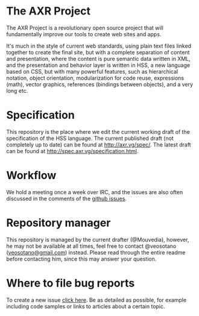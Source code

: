 The AXR Project
===============
The AXR Project is a revolutionary open source project that will fundamentally improve our tools to create web sites and apps.

It's much in the style of current web standards, using plain text files linked together to create the final site, but with a complete separation of content and presentation, where the content is pure semantic data written in XML, and the presentation and behavior layer is written in HSS, a new language based on CSS, but with many powerful features, such as hierarchical notation, object orientation, modularization for code reuse, expressions (math), vector graphics, references (bindings between objects), and a very long etc.

Specification
=============
This repository is the place where we edit the current working draft of the specification of the HSS language. The current published draft (not completely up to date) can be found at http://axr.vg/spec/. The latest draft can be found at http://spec.axr.vg/specification.html.

Workflow
========
We hold a meeting once a week over IRC, and the issues are also often discussed in the comments of the [github issues](https://github.com/AXR/Specification/issues).

Repository manager
==================
This repository is managed by the current drafter (@Mouvedia), however, he may not be available at all times, feel free to contact @veosotano (veosotano@gmail.com) instead. Please read through the entire readme before contacting him, since this may answer your question.

Where to file bug reports
=========================
To create a new issue [click here](https://github.com/AXR/Specification/issues/new). Be as detailed as possible, for example including code samples or links to articles about a certain topic.